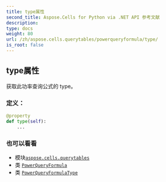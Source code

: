 ```yaml
---
title: type属性
second_title: Aspose.Cells for Python via .NET API 参考文献
description:
type: docs
weight: 80
url: /zh/aspose.cells.querytables/powerqueryformula/type/
is_root: false
---
```

## type属性

获取此功率查询公式的 type。
### 定义：
```python
@property
def type(self):
    ...
```

### 也可以看看
* 模块[`aspose.cells.querytables`](../../)
* 类 [`PowerQueryFormula`](/cells/python-net/zh/aspose.cells.querytables/powerqueryformula)
* 类 [`PowerQueryFormulaType`](/cells/python-net/zh/aspose.cells.querytables/powerqueryformulatype)
